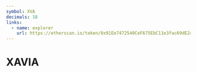 ```yaml
---
symbol: XVA
decimals: 18
links:
  - name: explorer
    url: https://etherscan.io/token/0x91Ee7472540CeF675EbC11e3fac69dE24C38495E
---
```


# XAVIA
